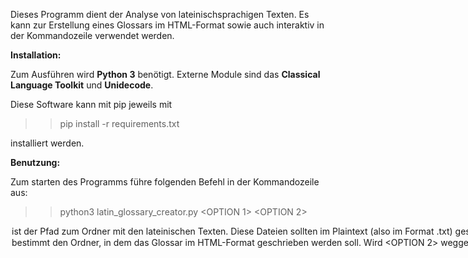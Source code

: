 Dieses Programm dient der Analyse von lateinischsprachigen Texten. Es kann zur Erstellung eines Glossars im HTML-Format sowie auch interaktiv in der Kommandozeile verwendet werden.

**Installation:**

Zum Ausführen wird **Python 3** benötigt.
Externe Module sind das **Classical Language Toolkit** und **Unidecode**.

Diese Software kann mit pip jeweils mit

>> pip install -r requirements.txt

installiert werden.

**Benutzung:**

Zum starten des Programms führe folgenden Befehl in der Kommandozeile aus:

>> python3 latin_glossary_creator.py <OPTION 1> <OPTION 2>

<OPTION 1> ist der Pfad zum Ordner mit den lateinischen Texten. Diese Dateien sollten im Plaintext (also im Format .txt) gespeichert sein, nicht in (.doc, .docx, .pdf, o.ä.). Zusätzlich sollten die Dateinamen in einer sinnvollen Weise (nach Lektionen, nach Seitenzahl,...) alphabetisch geordnet sein.

Der Inhalt dieser Dateien sollte nur lateinische Wörter enthalten. Zwar berücksichtigt das Programm Satzzeichen oder auch Akzente für die Betonung, jedoch wird nicht garantiert dass dies fehlerfrei geschieht.

**Wichtig:** In dem übergebenen Ordner sollten sich keine weiteren Dateien befinden.

Für eine valide Form des Übergebenen Ordners siehe den Ordner **Beispieltexte**.

<OPTION 2> bestimmt den Ordner, in dem das Glossar im HTML-Format geschrieben werden soll. 

Wird <OPTION 2> weggelassen, so wird das Programm im interaktiven Modus gestartet. Zur Eingabe eines Wortes und der entsprechenden Lektion (Position der Datei im übergebenen Ordner) gibt das Programm entsprechende Werte aus dem Glossar zurück.

